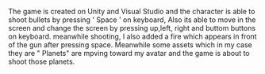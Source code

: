 The game is created on Unity and Visual Studio and the character is able to shoot bullets by pressing ' Space ' on keyboard, 
Also its able to move in the screen and change the screen by pressing up,left, right and buttom buttons on keyboard.
meanwhile shooting, I also added a fire which appears in front of the gun after pressing space. 
Meanwhile some assets which in my case they are " Planets" are mpving toward my avatar and the game is about to shoot those planets. 
